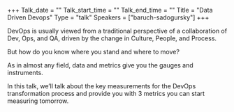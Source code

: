+++
Talk_date = ""
Talk_start_time = ""
Talk_end_time = ""
Title = "Data Driven Devops"
Type = "talk"
Speakers = ["baruch-sadogursky"]
+++

DevOps is usually viewed from a traditional perspective of a collaboration of Dev, Ops, and QA, driven by the change in Culture, People, and Process. 

But how do you know where you stand and where to move? 

As in almost any field, data and metrics give you the gauges and instruments. 

In this talk, we’ll talk about the key measurements for the DevOps transformation process and provide you with 3 metrics you can start measuring tomorrow.